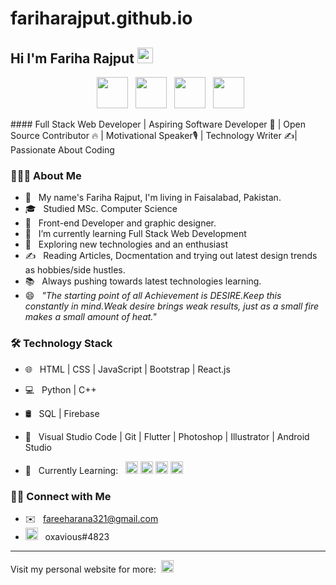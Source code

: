 # fariharajput.github.io
<h2> Hi I'm Fariha Rajput <img src="https://s3.gifyu.com/images/a74b7591a283c4fed.gif" width="25"></h2>

<p align="center">
&nbsp; <a href="https://www.facebook.com/fariha.raajput/" target="_blank" rel="noopener noreferrer"><img src="https://freevectoricon.com/wp-content/uploads/2020/08/png-vectors-photos-free-download-pngpedia-facebook-logo-like-1-1024x1024.png" width="50" /></a>  
&nbsp; <a href="https://fariha-rajput.netlify.app/" target="_blank" rel="noopener noreferrer"><img src="https://www.pinclipart.com/picdir/big/211-2116571_website-website-logo-png-transparent-background-clipart.png" width="50" /></a>  
&nbsp; <a href="https://www.linkedin.com/in/fariha-rajput/" target="_blank" rel="noopener noreferrer"><img src="https://image.flaticon.com/icons/png/512/174/174857.png" width="50" /></a>
&nbsp; <a href="mailto:fareeharana321@gmail.com" target="_blank" rel="noopener noreferrer"><img src="https://www.freepnglogos.com/uploads/logo-gmail-png/logo-gmail-png-gmail-icon-download-png-and-vector-1.png"  width="50" /></a>
</p>
#### Full Stack Web Developer | Aspiring Software Developer 👾 | Open Source Contributor 🔥 | Motivational Speaker🎙 | Technology Writer ✍️| Passionate About Coding

<h3> 👨🏻‍💻 About Me </h3>

- 👋 &nbsp; My name's Fariha Rajput, I'm living in Faisalabad, Pakistan.
- 🎓 &nbsp; Studied MSc. Computer Science
- 💼 &nbsp; Front-end Developer and graphic designer.
- 🔭 &nbsp; I’m currently learning Full Stack Web Development
- 🌱 &nbsp; Exploring new technologies and an enthusiast
- ✍️ &nbsp; Reading Articles, Docmentation and trying out latest design trends as hobbies/side hustles.
- 📚 &nbsp; Always pushing towards latest technologies learning.
- 😄 &nbsp; _"The starting point of all Achievement is DESIRE.Keep this constantly in mind.Weak desire brings weak results, just as a small fire makes a small amount of heat."_

<h3>🛠 Technology Stack</h3>

- 🌐 &nbsp; HTML | CSS | JavaScript | Bootstrap | React.js
- 💻 &nbsp; Python | C++
- 🛢 &nbsp; SQL | Firebase
- 🔧 &nbsp; Visual Studio Code | Git | Flutter | Photoshop | Illustrator | Android Studio

- 📖 &nbsp; Currently Learning: &nbsp; <img height="20" src="https://upload.wikimedia.org/wikipedia/commons/thumb/a/a7/React-icon.svg/1280px-React-icon.svg.png"> <img height="20" src="https://upload.wikimedia.org/wikipedia/commons/thumb/d/d9/Node.js_logo.svg/1280px-Node.js_logo.svg.png"> <img height="20" src="https://www.djangoproject.com/m/img/logos/django-logo-negative.png"> <img height="20" src="https://angular.io/assets/images/logos/angularjs/AngularJS-Shield.svg">

<h3> 🤝🏻 Connect with Me </h3>

- ✉️ &nbsp; fareeharana321@gmail.com
- <img height="20" src="https://cdn.logojoy.com/wp-content/uploads/20210422095037/discord-mascot.png"> &nbsp; oxavious#4823

---

Visit my personal website for more: &nbsp;<a href="https://fariha-rajput.netlify.app/" target="_blank" rel="noopener noreferrer"><img src="https://www.pinclipart.com/picdir/big/211-2116571_website-website-logo-png-transparent-background-clipart.png" width="20" /></a>

